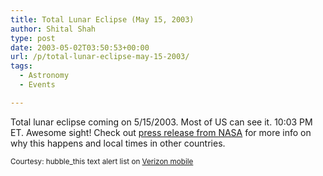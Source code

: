 ```yaml
---
title: Total Lunar Eclipse (May 15, 2003)
author: Shital Shah
type: post
date: 2003-05-02T03:50:53+00:00
url: /p/total-lunar-eclipse-may-15-2003/
tags:
  - Astronomy
  - Events

---
```

Total lunar eclipse coming on 5/15/2003. Most of US can see it. 10:03 PM ET. Awesome sight! Check out [press release from NASA][1] for more info on why this happens and local times in other countries.

<small>Courtesy: hubble_this text alert list on <a href="http://www.freeup.com/">Verizon mobile</a></small>

 [1]: http://sunearth.gsfc.nasa.gov/eclipse/extra/TLE2003May15.html